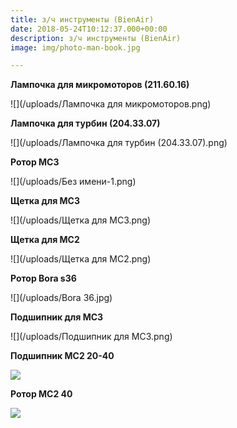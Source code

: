 ```yaml
---
title: з/ч инструменты (BienAir)
date: 2018-05-24T10:12:37.000+00:00
description: з/ч инструменты (BienAir)
image: img/photo-man-book.jpg

---
```

**Лампочка для микромоторов (211.60.16)**

![](/uploads/Лампочка для микромоторов.png)

**Лампочка для турбин (204.33.07)**

![](/uploads/Лампочка для турбин (204.33.07).png)

**Ротор МС3**

![](/uploads/Без имени-1.png)

**Щетка для МС3**

![](/uploads/Щетка для МС3.png)

**Щетка для МС2**

![](/uploads/Щетка для МС2.png)

**Ротор Bora s36**

![](/uploads/Bora 36.jpg)

**Подшипник для МС3**

![](/uploads/Подшипник для МС3.png)

**Подшипник МС2 20-40**

![](/uploads/ms2-20-40.jpg)

**Ротор MC2 40**

![](/uploads/914138870_w640_h640_rotor-dlya-mikromotora.png)
